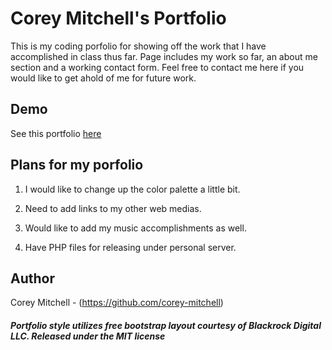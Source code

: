 # Corey Mitchell's Portfolio

This is my coding porfolio for showing off the work that I have accomplished in class thus far. Page includes my work so far, an about me section and a working contact form. Feel free to contact me here if you would like to get ahold of me for future work.

## Demo

See this portfolio [here](https://corey-mitchell.github.io/Bootstrap-Portfolio)

## Plans for my porfolio
1. I would like to change up the color palette a little bit.

2. Need to add links to my other web medias.

3. Would like to add my music accomplishments as well.

4. Have PHP files for releasing under personal server.

## Author

Corey Mitchell - (https://github.com/corey-mitchell)

##### Portfolio style utilizes free bootstrap layout courtesy of Blackrock Digital LLC. Released under the MIT license
